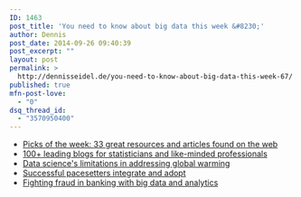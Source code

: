 ```yaml
---
ID: 1463
post_title: 'You need to know about big data this week &#8230;'
author: Dennis
post_date: 2014-09-26 09:40:39
post_excerpt: ""
layout: post
permalink: >
  http://dennisseidel.de/you-need-to-know-about-big-data-this-week-67/
published: true
mfn-post-love:
  - "0"
dsq_thread_id:
  - "3570950400"
---
```

<ul class="scrd_digest">
<li><a href="http://www.datasciencecentral.com/xn/detail/6448529:BlogPost:208454" rel="external">Picks of the week: 33 great resources and articles found on the web</a>
</li>
<li><a href="http://www.datasciencecentral.com/xn/detail/6448529:BlogPost:208526" rel="external">100+ leading blogs for statisticians and like-minded professionals</a>
</li>
<li><a href="http://feedproxy.google.com/~r/ibm-big-data-hub/~3/l3O0ZvcSdfw/data-sciences-limitations-addressing-global-warming" rel="external">Data science&#039;s limitations in addressing global warming</a>
</li>
<li><a href="http://feedproxy.google.com/~r/ibm-big-data-hub/~3/bf0w1bEq2vU/successful-pacesetters-integrate-and-adopt" rel="external">Successful pacesetters integrate and adopt</a>
</li>
<li><a href="http://feedproxy.google.com/~r/ibm-big-data-hub/~3/5yxzYBV6u4w/fighting-fraud-banking-big-data-and-analytics" rel="external">Fighting fraud in banking with big data and analytics</a>
</li>
</ul>